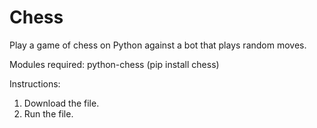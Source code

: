 # Chess
Play a game of chess on Python against a bot that plays random moves.

Modules required: python-chess (pip install chess)

Instructions: 

1. Download the file.
2. Run the file.
